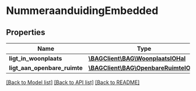# NummeraanduidingEmbedded

## Properties
Name | Type | Description | Notes
------------ | ------------- | ------------- | -------------
**ligt_in_woonplaats** | [**\BAGClient\BAG\WoonplaatsIOHal**](WoonplaatsIOHal.md) |  | [optional] 
**ligt_aan_openbare_ruimte** | [**\BAGClient\BAG\OpenbareRuimteIOHal**](OpenbareRuimteIOHal.md) |  | [optional] 

[[Back to Model list]](../../README.md#documentation-for-models) [[Back to API list]](../../README.md#documentation-for-api-endpoints) [[Back to README]](../../README.md)

